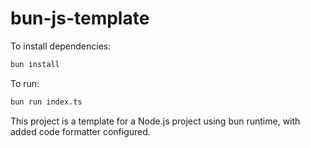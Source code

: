 # bun-js-template

To install dependencies:

```bash
bun install
```

To run:

```bash
bun run index.ts
```

This project is a template for a Node.js project using bun runtime, with added code formatter configured.
